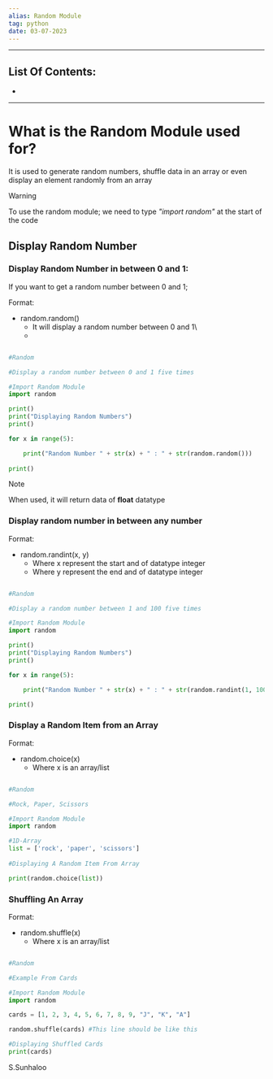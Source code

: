 ```yaml
---
alias: Random Module
tag: python
date: 03-07-2023
---
```


---

## List Of Contents:

- 

---

# What is the Random Module used for?

It is used to generate random numbers, shuffle data in an array or even display an element randomly from an array

>[!warning]
>To use the random module; we need to type *"import random"* at the start of the code

## Display Random Number 

### Display Random Number in between 0 and 1:

If you want to get a random number between 0 and 1;

Format:

- random.random()
	- It will display a random number between 0 and 1\
	- 

```python

#Random

#Display a random number between 0 and 1 five times

#Import Random Module
import random

print()
print("Displaying Random Numbers")
print()

for x in range(5):

    print("Random Number " + str(x) + " : " + str(random.random()))
    
print()

```

>[!note]
>When used, it will return data of **float** datatype

### Display random number in between any number

Format:

- random.randint(x, y)
	- Where x represent the start and of datatype integer
	- Where y represent the end and of datatype integer

```python

#Random

#Display a random number between 1 and 100 five times

#Import Random Module
import random

print()
print("Displaying Random Numbers")
print()

for x in range(5):

    print("Random Number " + str(x) + " : " + str(random.randint(1, 100)))

print()

```

### Display a Random Item from an Array

Format:

- random.choice(x)
	- Where x is an array/list

```python

#Random

#Rock, Paper, Scissors

#Import Random Module
import random

#1D-Array
list = ['rock', 'paper', 'scissors']
  
#Displaying A Random Item From Array

print(random.choice(list))

```

### Shuffling An Array

Format:

- random.shuffle(x)
	- Where x is an array/list

```python

#Random

#Example From Cards

#Import Random Module
import random

cards = [1, 2, 3, 4, 5, 6, 7, 8, 9, "J", "K", "A"]

random.shuffle(cards) #This line should be like this

#Displaying Shuffled Cards
print(cards)

```

S.Sunhaloo